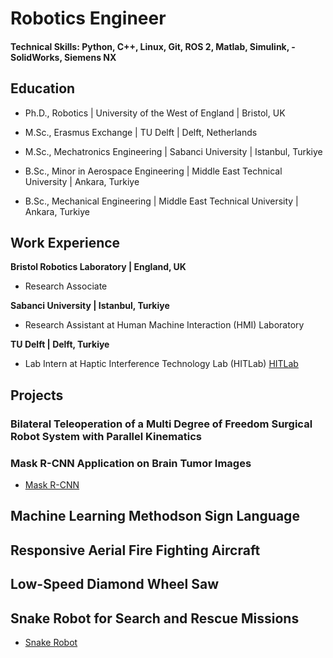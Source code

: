 # Robotics Engineer

#### Technical Skills: Python, C++, Linux, Git, ROS 2, Matlab, Simulink, -SolidWorks, Siemens NX

## Education
- Ph.D., Robotics | University of the West of England	| Bristol, UK

- M.Sc., Erasmus Exchange | TU Delft | Delft, Netherlands

- M.Sc., Mechatronics	Engineering | Sabanci University | Istanbul, Turkiye

- B.Sc., Minor in Aerospace Engineering | Middle East Technical University | Ankara, Turkiye

- B.Sc., Mechanical Engineering | Middle East Technical University | Ankara, Turkiye

## Work Experience
**Bristol Robotics Laboratory | England, UK**
- Research Associate

**Sabanci University | Istanbul, Turkiye**
- Research Assistant at Human Machine Interaction (HMI) Laboratory

**TU Delft | Delft, Turkiye**
- Lab Intern at Haptic Interference Technology Lab (HITLab)
[HITLab](https://sites.google.com/view/hitlabdelft/team)

## Projects
### Bilateral Teleoperation of a Multi Degree of Freedom Surgical Robot System with Parallel Kinematics

### Mask R-CNN Application on Brain Tumor Images
- [Mask R-CNN](https://youtube.com/shorts/QHFpgSXV9Mw?si=tXMuLGR3RQFwzPjP)

## Machine Learning Methodson Sign Language

## Responsive Aerial Fire Fighting Aircraft

## Low-Speed Diamond Wheel Saw

## Snake Robot for Search and Rescue Missions
- [Snake Robot](https://youtu.be/yErsOVa7HwM?si=g3KIZlAGGrZF70-3)

